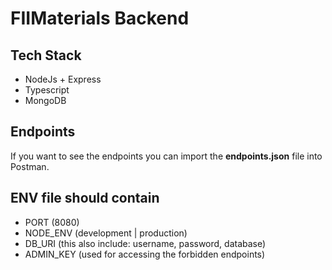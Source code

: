# FIIMaterials Backend

## Tech Stack
* NodeJs + Express
* Typescript
* MongoDB

## Endpoints
If you want to see the endpoints you can import the **endpoints.json** file into Postman. 

## ENV file should contain
* PORT (8080)
* NODE_ENV (development | production)
* DB_URI (this also include: username, password, database)
* ADMIN_KEY (used for accessing the forbidden endpoints)